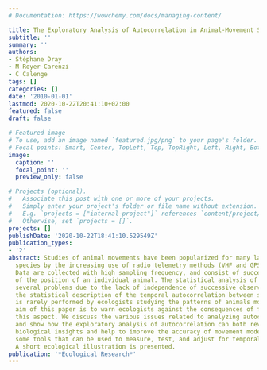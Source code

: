 ```yaml
---
# Documentation: https://wowchemy.com/docs/managing-content/

title: The Exploratory Analysis of Autocorrelation in Animal-Movement Studies
subtitle: ''
summary: ''
authors:
- Stéphane Dray
- M Royer-Carenzi
- C Calenge
tags: []
categories: []
date: '2010-01-01'
lastmod: 2020-10-22T20:41:10+02:00
featured: false
draft: false

# Featured image
# To use, add an image named `featured.jpg/png` to your page's folder.
# Focal points: Smart, Center, TopLeft, Top, TopRight, Left, Right, BottomLeft, Bottom, BottomRight.
image:
  caption: ''
  focal_point: ''
  preview_only: false

# Projects (optional).
#   Associate this post with one or more of your projects.
#   Simply enter your project's folder or file name without extension.
#   E.g. `projects = ["internal-project"]` references `content/project/deep-learning/index.md`.
#   Otherwise, set `projects = []`.
projects: []
publishDate: '2020-10-22T18:41:10.529549Z'
publication_types:
- '2'
abstract: Studies of animal movements have been popularized for many large and shy
  species by the increasing use of radio telemetry methods (VHF and GPS technologies).
  Data are collected with high sampling frequency, and consist of successive observations
  of the position of an individual animal. The statistical analysis of such data poses
  several problems due to the lack of independence of successive observations. However,
  the statistical description of the temporal autocorrelation between successive steps
  is rarely performed by ecologists studying the patterns of animals movements. The
  aim of this paper is to warn ecologists against the consequences of failing to consider
  this aspect. We discuss the various issues related to analyzing autocorrelated data,
  and show how the exploratory analysis of autocorrelation can both reveal important
  biological insights and help to improve the accuracy of movement models. We suggest
  some tools that can be used to measure, test, and adjust for temporal autocorrelation.
  A short ecological illustration is presented.
publication: '*Ecological Research*'
---
```

